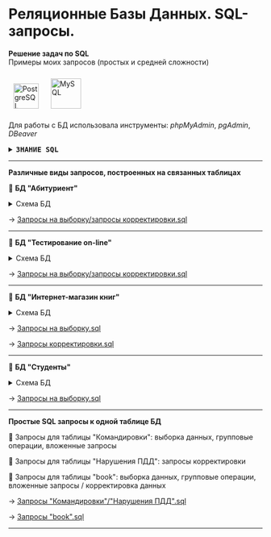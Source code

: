 # Реляционные Базы Данных. SQL-запросы.

**Решение задач по SQL**<br>
Примеры моих запросов (простых и средней сложности)

<img style="margin: 10px" src="https://profilinator.rishav.dev/skills-assets/postgresql-original-wordmark.svg" alt="PostgreSQL" height="50" />  <img style="margin: 10px" src="https://profilinator.rishav.dev/skills-assets/mysql-original-wordmark.svg" alt="MySQL" height="60" />   

Для работы с БД использовала инструменты: _phpMyAdmin_,  _pgAdmin_,  _DBeaver_ 

<details>
<summary><kbd><b>ЗНАНИЕ SQL</b></kbd></summary><br>
<blockquote>
  <ul>
    <li><b>DDL</b>: CREATE, ALTER, DROP</li>
    <li><b>DML</b>: SELECT, INSERT, UPDATE, DELETE</li>
    <li>условия выборки и сортировки данных: DISTINCT, IF(CASE), WHERE, AND, OR, IN, IS, BETWEEN, NOT, LIKE, GROUP BY (HAVING), ORDER BY (ASC/DESC), LIMIT</li>
    <li>агрегация данных: COUNT, SUM, AVG, MAX, MIN </li>
    <li>простые арифметические операции и функции (ROUND, CEILING, FLOOR, DIV, ABS)</li>
    <li>операции над датами: DATEDIFF, DATE_ADD, DAY, MONTH, MONTHNAME, YEAR</li>
    <li>объединение 2х и более таблиц: JOIN (INNER, CROSS, LEFT, RIGHT, FULL)</li>
    <li>объединение 2х и более SQL запросов: UNION, INTERSECT, EXCEPT</li>
  </ul>
</blockquote>
</details>

<hr>

**Различные виды запросов, построенных на связанных таблицах**

:floppy_disk: **БД "Абитуриент"**
<details>
<summary>Схема БД</summary>
  
![enr](https://github.com/Elena-Belova/SQL/assets/148638077/71f076db-8786-4f60-ac68-1f81651144ae)
</details>

&#8594; [Запросы на выборку/запросы корректировки.sql](https://github.com/Elena-Belova/SQL/blob/53c1dcb2e390f2364c7bc053a839f1561939231b/enrollee.sql)
<hr>

:floppy_disk: **БД "Тестирование on-line"**
<details>
<summary>Схема БД</summary>

![cxтест](https://github.com/Elena-Belova/SQL/assets/148638077/01073338-0458-49e0-a3e9-4373388a4417)
</details>

&#8594; [Запросы на выборку/запросы корректировки.sql](https://github.com/Elena-Belova/SQL/blob/53c1dcb2e390f2364c7bc053a839f1561939231b/BD%20Testing.sql)
<hr>

:floppy_disk: **БД "Интернет-магазин книг"**
<details>
<summary>Схема БД</summary>
  
![book](https://github.com/Elena-Belova/SQL/assets/148638077/ef814b4f-4cfe-4bc2-9948-d1dae42b3fff)
</details>

&#8594; [Запросы на выборку.sql](https://github.com/Elena-Belova/SQL/blob/53c1dcb2e390f2364c7bc053a839f1561939231b/DB%20book%20store1.sql)

&#8594; [Запросы корректировки.sql](https://github.com/Elena-Belova/SQL/blob/53c1dcb2e390f2364c7bc053a839f1561939231b/DB%20book%20store2.sql)
<hr>

:floppy_disk: **БД "Студенты"**

<details>
<summary>Схема БД</summary>
  
  ![model db](https://github.com/Elena-Belova/SQL/assets/148638077/de2a3579-2c1a-4700-8471-69d334f00d35)
</details>

&#8594; [Запросы на выборку.sql](https://github.com/Elena-Belova/SQL/blob/53c1dcb2e390f2364c7bc053a839f1561939231b/students.sql)
<hr>

**Простые SQL запросы к одной таблице БД**

:small_blue_diamond: Запросы для таблицы "Командировки": выборка данных, групповые операции, вложенные запросы
  
:small_blue_diamond: Запросы для таблицы "Нарушения ПДД": запросы корректировки

:small_blue_diamond: Запросы для таблицы "book": выборка данных, групповые операции, вложенные запросы / корректировка данных

&#8594; [Запросы "Командировки"/"Нарушения ПДД".sql](https://github.com/Elena-Belova/SQL/blob/53c1dcb2e390f2364c7bc053a839f1561939231b/trip_fine.sql)

&#8594; [Запросы "book".sql](https://github.com/Elena-Belova/SQL/blob/53c1dcb2e390f2364c7bc053a839f1561939231b/book.sql)

<hr>
